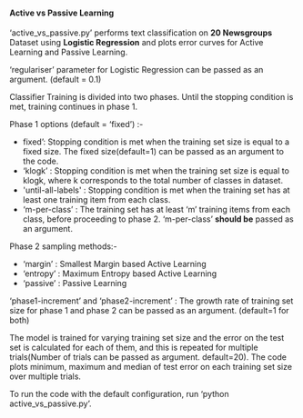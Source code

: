 #### Active vs Passive Learning 
‘active_vs_passive.py’ performs text classification on **20 Newsgroups** Dataset using **Logistic Regression** and plots error curves for Active Learning and Passive Learning.  

‘regulariser’ parameter for Logistic Regression can be passed as an argument. (default = 0.1)

Classifier Training is divided into two phases. Until the stopping condition is met, training continues in phase 1.

Phase 1 options (default = ‘fixed’) :-
* fixed’: Stopping condition is met when the training set size is equal to a fixed size. The fixed size(default=1) can be passed as an argument to the code.
* ‘klogk’ : Stopping condition is met when the training set size is equal to klogk, where k corresponds to the total number of classes in dataset.
* 'until-all-labels' : Stopping condition is met when the training set has at least one training item from each class.
* ‘m-per-class’ :  The training set has at least ‘m’ training items from each class, before proceeding to phase 2. ‘m-per-class’ **should be** passed as an argument.

Phase 2 sampling methods:-
* ‘margin’ : Smallest Margin based Active Learning
* ‘entropy’ : Maximum Entropy based Active Learning 
* ‘passive’ : Passive Learning

‘phase1-increment’ and ‘phase2-increment’ : The growth rate of training set size for phase 1 and phase 2 can be passed as an argument. (default=1 for both)

The model is trained for varying training set size and the error on the test set is calculated for each of them, and this is repeated for multiple trials(Number of trials can be passed as argument. default=20). The code plots minimum, maximum and median of test error on each training set size over multiple trials. 

To run the code with the default configuration, run ‘python active_vs_passive.py’.

